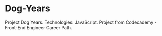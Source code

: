 # Dog-Years
Project Dog Years.  Technologies: JavaScript.   Project from Codecademy - Front-End Engineer Career Path.
